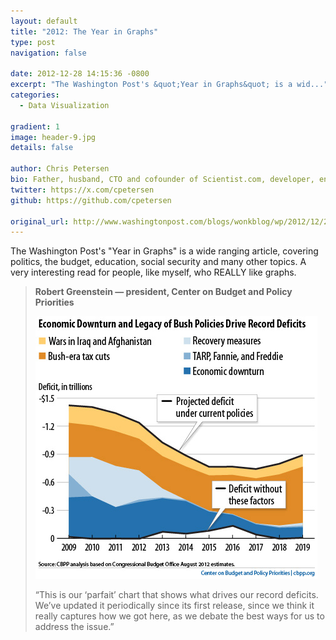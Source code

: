 ```yaml
---
layout: default
title: "2012: The Year in Graphs"
type: post
navigation: false

date: 2012-12-28 14:15:36 -0800
excerpt: "The Washington Post's &quot;Year in Graphs&quot; is a wid..."
categories:
  - Data Visualization

gradient: 1
image: header-9.jpg
details: false

author: Chris Petersen
bio: Father, husband, CTO and cofounder of Scientist.com, developer, entrepreneur and technologist.
twitter: https://x.com/cpetersen
github: https://github.com/cpetersen

original_url: http://www.washingtonpost.com/blogs/wonkblog/wp/2012/12/27/2012-the-year-in-graphs/
---
```



The Washington Post's "Year in Graphs" is a wide ranging article, covering politics, the budget, education, social security and many other topics. A very interesting read for people, like myself, who REALLY like graphs.

 >
 >
 >  __Robert Greenstein — president, Center on Budget and Policy Priorities__
 >
 >  [![](/assets/import/3eba1c359ba1d64c52711bd23a52f911.jpg)](http://www.washingtonpost.com/blogs/wonkblog/files/2012/12/1.1.jpg)
 >
 > “This is our ‘parfait’ chart that shows what drives our record deficits. We’ve updated it periodically since its first release, since we think it really captures how we got here, as we debate the best ways for us to address the issue.”
 >
 >
